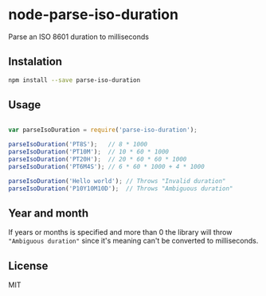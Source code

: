 # node-parse-iso-duration

Parse an ISO 8601 duration to milliseconds

## Instalation

```sh
npm install --save parse-iso-duration
```

## Usage

```javascript

var parseIsoDuration = require('parse-iso-duration');

parseIsoDuration('PT8S');   // 8 * 1000
parseIsoDuration('PT10M');  // 10 * 60 * 1000
parseIsoDuration('PT20H');  // 20 * 60 * 60 * 1000
parseIsoDuration('PT6M4S'); // 6 * 60 * 1000 + 4 * 1000

parseIsoDuration('Hello world'); // Throws "Invalid duration"
parseIsoDuration('P10Y10M10D');  // Throws "Ambiguous duration"

```

## Year and month

If years or months is specified and more than 0 the library will throw `"Ambiguous duration"` since it's meaning can't be converted to milliseconds.

## License

MIT
